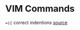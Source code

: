 # VIM Commands
`=i{` correct indentions [source](https://www.freecodecamp.org/news/learn-linux-vim-basic-features-19134461ab85/)
